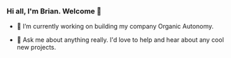 ### Hi all, I'm Brian. Welcome 👋


- 🔭 I’m currently working on building my company Organic Autonomy.

- 💬 Ask me about anything really. I'd love to help and hear about any cool new projects.
